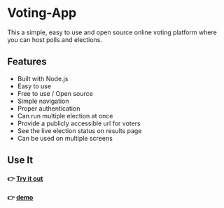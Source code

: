 # Voting-App

This a simple, easy to use and open source online voting platform where you can host polls and elections.

## Features

- Built with Node.js
- Easy to use
- Free to use / Open source
- Simple navigation
- Proper authentication
- Can run multiple election at once
- Provide a publicly accessible url for voters
- See the live election status on results page
- Can be used on multiple screens


## Use It

#### 👉 [Try it out](https://wdl11n.onrender.com/)
#### 👉 [demo](https://www.loom.com/share/f25ab05e90d244aeb762af9180c7d640)
